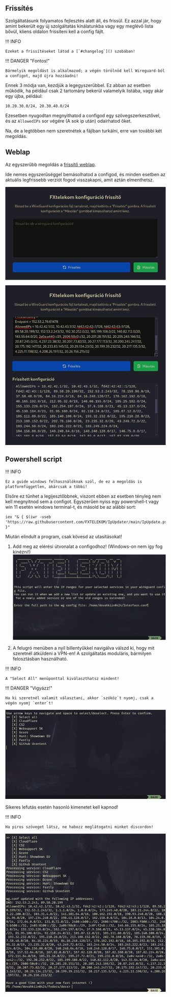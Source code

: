 ## Frissítés

Szolgáltatásunk folyamatos fejlesztés alatt áll, és frissül. Ez azzal jár, hogy amint bekerült egy új szolgáltatás kínálatunkba vagy egy meglévő lista bővül, kliens oldalon frissíteni kell a config fájlt.

!!! INFO

    Ezeket a frissítéseket látod a [`#changelog`]() szobában!

!!! DANGER "Fontos!"
    
    Bármelyik megoldást is alkalmazod; a végén törölnöd kell Wireguard-ból a configot, majd újra hozzáadni!

Ennek 3 módja van, kezdjük a legegyszerűbbel. Ez abban az esetben működik, ha például csak 2 tartomány bekerül valamelyik listába, vagy akár egy újba, például:
```
10.20.30.0/24, 20.30.40.0/24
```
Ezesetben nyugodtan megnyithatod a configod egy szövegszerkesztővel, és az `AllowedIPs` sor végére (A sok ip után) odaírhatod őket.

Na, de a legtöbben nem szeretnétek a fájlban turkálni, erre van további két megoldás.

## Weblap

Az egyszerűbb megoldás a [frissítő weblap](https://update.fxtelekom.org/).

Ide nemes egyszerűséggel bemásolhatod a configod, és minden esetben az aktuális legfrissebb verziót fogod visszakapni, amit aztán elmenthetsz.

![](assets/update1.png)

![](assets/update2.png)

## Powershell script
!!! INFO

    Ez a guide windows felhasználóknak szól, de ez a megoldás is platformfüggetlen, akárcsak a többi!

Elsőre ez tűnhet a legijesztőbbnek, viszont ebben az esetben tényleg nem kell megnyitnod sem a configot. Egyszerűen nyiss egy powershell-t vagy win 11 esetén windows terminal-t, és másold be az alábbi sort:
```
iex "& { $(iwr -useb 'https://raw.githubusercontent.com/FXTELEKOM/IpUpdater/main/IpUpdate.ps1') }"
```

Miután elindult a program, csak kövesd az utasításokat!

1. Add meg az elérési útvonalat a configodhoz! (Windows-on nem így fog kinézni!)
![](assets/ps1.png)

2. A felugró menüben a nyíl billentyűkkel navigálva válszd ki, hogy mit szeretnél átküldeni a VPN-en! A szolgáltatás moduláris, bármilyen felosztásban használható.

!!! INFO

    A "Select All" menüponttal kiválaszthatsz mindent!

!!! DANGER "Vigyázz!"

    Ha ki szeretnél valamit választani, akkor `szóköz`t nyomj, csak a végén nyomj `enter`t!

![](assets/ps2.png)

Sikeres lefutás esetén hasonló kimenetet kell kapnod!

!!! INFO

    Ha piros szöveget látsz, ne habozz meglátogatni minket discordon!
![](assets/ps3.png)
